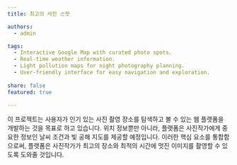 ```yaml
---
title: 최고의 사진 스팟

authors:
  - admin

tags:
  - Interactive Google Map with curated photo spots.
  - Real-time weather information.
  - Light pollution maps for night photography planning.
  - User-friendly interface for easy navigation and exploration.
  
share: false
featured: true

---
```


이 프로젝트는 사용자가 인기 있는 사진 촬영 장소를 탐색하고 볼 수 있는 웹 플랫폼을 개발하는 것을 목표로 하고 있습니다. 위치 정보뿐만 아니라, 플랫폼은 사진작가에게 중요한 정보인 날씨 조건과 빛 공해 지도를 제공할 예정입니다. 이러한 핵심 요소를 통합함으로써, 플랫폼은 사진작가가 최고의 장소와 최적의 시간에 멋진 이미지를 촬영할 수 있도록 도와줄 것입니다.

<!--more-->
